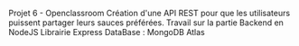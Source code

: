 Projet 6 - Openclassroom
Création d'une API REST pour que les utilisateurs puissent partager leurs sauces préférées. 
Travail sur la partie Backend en NodeJS 
Librairie Express
DataBase : MongoDB Atlas
